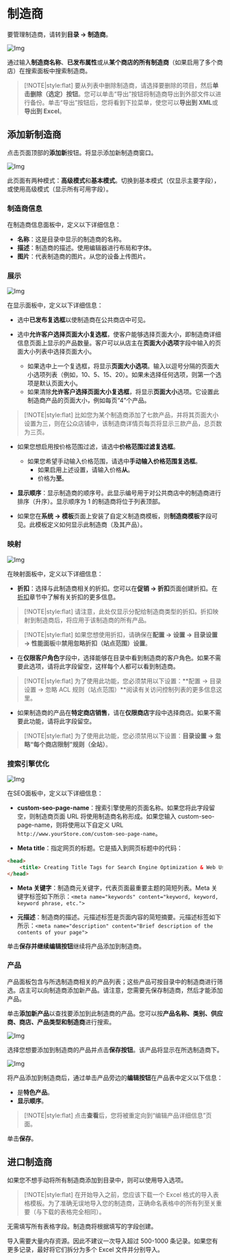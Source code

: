
# 制造商




要管理制造商，请转到**目录 → 制造商**。

![Img](./FILES/store-manufac.md/img-20240731130259.png)

通过输入**制造商名称**、**已发布属性**或从**某个商店的所有制造商**（如果启用了多个商店）在搜索面板中搜索制造商。

> [!NOTE|style:flat]
> 要从列表中删除制造商，请选择要删除的项目，然后**单击删除（选定）按钮**。您可以单击“导出”按钮将制造商导出到外部文件以进行备份。单击“导出”按钮后，您将看到下拉菜单，使您可以**导出到 XML**或**导出到 Excel**。


## 添加新制造商

点击页面顶部的**添加新**按钮。将显示添加新制造商窗口。

![Img](./FILES/store-manufac.md/img-20240731130451.png)

此页面有两种模式：**高级模式**和**基本模式**。切换到基本模式（仅显示主要字段），或使用高级模式（显示所有可用字段）。

### 制造商信息

在制造商信息面板中，定义以下详细信息：

- **名称**：这是目录中显示的制造商的名称。
- **描述**：制造商的描述。使用编辑器进行布局和字体。
- **图片**：代表制造商的图片。从您的设备上传图片。

### 展示

![Img](./FILES/store-manufac.md/img-20240731130552.png)

在显示面板中，定义以下详细信息：

- 选中**已发布复选框**以使制造商在公共商店中可见。

- 选中**允许客户选择页面大小复选框**，使客户能够选择页面大小，即制造商详细信息页面上显示的产品数量。客户可以从店主在**页面大小选项**字段中输入的页面大小列表中选择页面大小。

    - 如果选中上一个复选框，将显示**页面大小选项**。输入以逗号分隔的页面大小选项列表（例如，10、5、15、20）。如果未选择任何选项，则第一个选项是默认页面大小。
    - 如果清除**允许客户选择页面大小复选框**，将显示**页面大小**选项。它设置此制造商产品的页面大小，例如每页“4”个产品。

> [!NOTE|style:flat]
> 比如您为某个制造商添加了七款产品，并将其页面大小设置为三，则在公众店铺中，该制造商详情页每页将显示三款产品，总页数为三页。


- 如果您想启用按价格范围过滤，请选中**价格范围过滤复选框**。
    - 如果您希望手动输入价格范围，请选中**手动输入价格范围复选框**。
        - 如果启用上述设置，请输入价格**从**。
        - 价格为**至**。

- **显示顺序**：显示制造商的顺序号。此显示编号用于对公共商店中的制造商进行排序（升序）。显示顺序为 1 的制造商将位于列表顶部。

- 如果您在**系统 → 模板**页面上安装了自定义制造商模板，则**制造商模板**字段可见。此模板定义如何显示此制造商（及其产品）。

### 映射

![Img](./FILES/store-manufac.md/img-20240731130825.png)

在映射面板中，定义以下详细信息：

- **折扣**：选择与此制造商相关的折扣。您可以在**促销 → 折扣**页面创建折扣。在[折扣](./折扣.md)章节中了解有关折扣的更多信息。

> [!NOTE|style:flat]
> 请注意，此处仅显示分配给制造商类型的折扣。折扣映射到制造商后，将应用于该制造商的所有产品。


> [!NOTE|style:flat]
> 如果您想使用折扣，请确保在**配置 → 设置 → 目录设置 → 性能面板**中**禁用忽略折扣（站点范围）设置**。


- 在**仅限客户角色**字段中，选择能够在目录中看到制造商的客户角色。如果不需要此选项，请将此字段留空，这样每个人都可以看到制造商。

> [!NOTE|style:flat]
> 为了使用此功能，您必须禁用以下设置：**配置 → 目录设置 → 忽略 ACL 规则（站点范围）**阅读有关访问控制列表的更多信息这里。


- 如果制造商的产品在**特定商店销售**，请在**仅限商店**字段中选择商店。如果不需要此功能，请将此字段留空。

> [!NOTE|style:flat]
> 为了使用此功能，您必须禁用以下设置：**目录设置 → 忽略“每个商店限制”规则（全站）**。


### 搜索引擎优化

![Img](./FILES/store-manufac.md/img-20240731130943.png)

在SEO面板中，定义以下详细信息：

- **custom-seo-page-name**：搜索引擎使用的页面名称。如果您将此字段留空，则制造商页面 URL 将使用制造商名称形成。如果您输入 custom-seo-page-name，则将使用以下自定义 URL `http://www.yourStore.com/custom-seo-page-name`。

- **Meta title**：指定网页的标题。它是插入到网页标题中的代码：
```html
<head>
    <title> Creating Title Tags for Search Engine Optimization & Web Usability </title>
</head>
```

- **Meta 关键字**：制造商元关键字，代表页面最重要主题的简短列表。Meta 关键字标签如下所示：`<meta name="keywords" content="keyword, keyword, keyword phrase, etc.">`

- **元描述**：制造商的描述。元描述标签是页面内容的简短摘要。元描述标签如下所示：`<meta name="description" content="Brief description of the contents of your page">`

单击**保存并继续编辑按钮**继续将产品添加到制造商。

### 产品

产品面板包含与所选制造商相关的产品列表；这些产品可按目录中的制造商进行筛选。店主可以向制造商添加新产品。请注意，您需要先保存制造商，然后才能添加产品。

单击**添加新产品**以查找要添加到此制造商的产品。您可以按**产品名称、类别、供应商、商店、产品类型和制造商**进行搜索。

![Img](./FILES/store-manufac.md/img-20240731131239.png)

选择您想要添加到制造商的产品并点击**保存按钮**。该产品将显示在所选制造商下。

![Img](./FILES/store-manufac.md/img-20240731131310.png)

将产品添加到制造商后，通过单击产品旁边的**编辑按钮**在产品表中定义以下信息：

- 是**特色产品**。
- **显示顺序**。

> [!NOTE|style:flat]
> 点击**查看**后，您将被重定向到“编辑产品详细信息”页面。


单击**保存**。


## 进口制造商

如果您不想手动将所有制造商添加到目录中，则可以使用导入选项。

> [!NOTE|style:flat]
> 在开始导入之前，您应该下载一个 Excel 格式的导入表格模板。为了准确无误地导入您的制造商，正确命名表格中的所有列至关重要（与下载的表格完全相同）。


无需填写所有表格字段。制造商将根据填写的字段创建。

导入需要大量内存资源。因此不建议一次导入超过 500-1000 条记录。如果您有更多记录，最好将它们拆分为多个 Excel 文件并分别导入。

